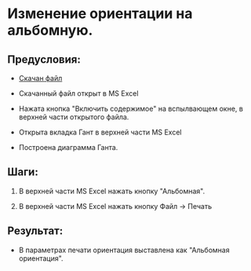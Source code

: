 # Изменение ориентации на альбомную.

## Предусловия:

- [Скачан файл](https://disk.yandex.ru/d/IXRviK5MR12Kuw)

- Скачанный файл открыт в MS Excel

- Нажата кнопка "Включить содержимое" на вспылвающем окне, в верхней части открытого файла.

- Открыта вкладка Гант в верхней части MS Excel

- Построена диаграмма Ганта.

## Шаги:

1. В верхней части MS Excel нажать кнопку "Альбомная".

2. В верхней части MS Excel нажать кнопку Файл -> Печать

## Результат:

- В параметрах печати ориентация выставлена как "Альбомная ориентация".
